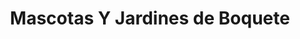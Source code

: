 ---
title: "Mascotas Y Jardines de Boquete"
url: /boquete/mascotas-y-jardines-de-boquete/
shop: mascotas
---